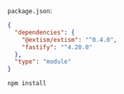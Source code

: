 



`package.json`:

```json
{
  "dependencies": {
    "@extism/extism": "^0.4.0",
    "fastify": "^4.20.0"
  },
  "type": "module"
}
```

```bash
npm install
```